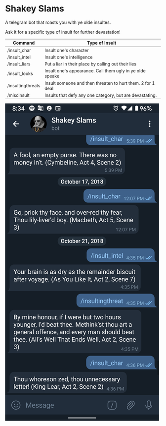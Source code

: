 # Shakey Slams

A telegram bot that roasts you with ye olde insultes.

Ask it for a specific type of insult for further devastation!

|Command           |Type of Insult                                              |
|------------------|------------------------------------------------------------|
|/insult_char      |Insult one's character                                      |
|/insult_intel     |Insult one's intelligence                                   |
|/insult_liars     |Put a liar in their place by calling out their lies         |
|/insult_looks     |Insult one's appearance. Call them ugly in ye olde speake   |
|/insultingthreats |Insult someone and then threaten to hurt them. 2 for 1 deal |
|/miscinsult       |Insults that defy any one category, but are devastating.    |

![A screenshot of a sonversation with the bot](shakeyslams.png)
